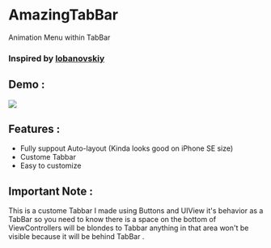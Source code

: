 # AmazingTabBar
Animation Menu within TabBar

### Inspired by [lobanovskiy](https://dribbble.com/shots/3208361-Plus-expanded) 


## Demo :

![](https://github.com/X901/AmazingTabBar/blob/master/Demo0.gif)


## Features :
- Fully suppout Auto-layout (Kinda looks good on iPhone SE size)
- Custome Tabbar
- Easy to customize

## Important Note :

This is a custome Tabbar I made using Buttons and UIView it's behavior as a TabBar so you need to know there is a space on the bottom of ViewControllers
 will be blondes to Tabbar anything in that area won't be visible because it will be behind TabBar .
